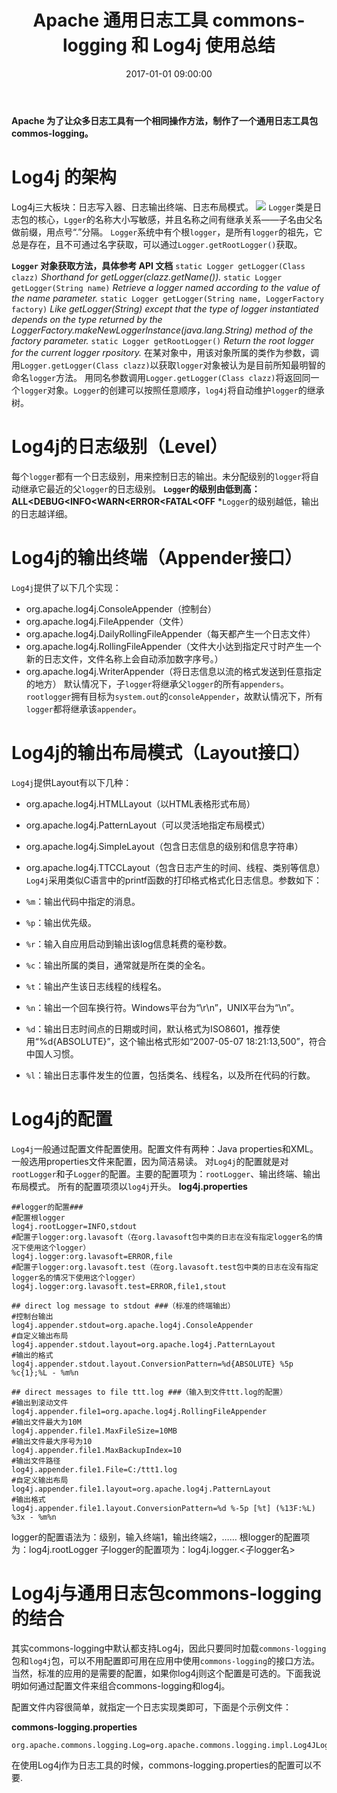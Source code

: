 ﻿---
title: Apache 通用日志工具 commons-logging 和 Log4j 使用总结
date: 2017-01-01 09:00:00
tags: [Java]
---

**Apache 为了让众多日志工具有一个相同操作方法，制作了一个通用日志工具包 commos-logging。**

# Log4j 的架构

Log4j三大板块：日志写入器、日志输出终端、日志布局模式。
![](http://img1.51cto.com/attachment/200705/200705091178696293444.png)
`Logger`类是日志包的核心，`Lgger`的名称大小写敏感，并且名称之间有继承关系——子名由父名做前缀，用点号“.”分隔。
`Logger`系统中有个根`logger`，是所有`logger`的祖先，它总是存在，且不可通过名字获取，可以通过`Logger.getRootLogger()`获取。

**`Logger` 对象获取方法，具体参考 API 文档**
`static Logger getLogger(Class clazz)`
*Shorthand for getLogger(clazz.getName()).*
`static Logger getLogger(String name)`
*Retrieve a logger named according to the value of the name parameter.*
`static Logger getLogger(String name, LoggerFactory factory)`
*Like getLogger(String) except that the type of logger instantiated depends on the type returned by the LoggerFactory.makeNewLoggerInstance(java.lang.String) method of the factory parameter.*
`static Logger getRootLogger()`
*Return the root logger for the current logger rpository.*
在某对象中，用该对象所属的类作为参数，调用`Logger.getLogger(Class clazz)`以获取`logger`对象被认为是目前所知最明智的命名`logger`方法。
用同名参数调用`Logger.getLogger(Class clazz)`将返回同一个`logger`对象。`Logger`的创建可以按照任意顺序，`log4j`将自动维护`logger`的继承树。

# Log4j的日志级别（Level）
每个`logger`都有一个日志级别，用来控制日志的输出。未分配级别的`logger`将自动继承它最近的父`logger`的日志级别。
**`Logger`的级别由低到高：**
**ALL<DEBUG<INFO<WARN<ERROR<FATAL<OFF**
*`Logger`的级别越低，输出的日志越详细。

# Log4j的输出终端（Appender接口）

`Log4j`提供了以下几个实现：

- org.apache.log4j.ConsoleAppender（控制台）
- org.apache.log4j.FileAppender（文件）
- org.apache.log4j.DailyRollingFileAppender（每天都产生一个日志文件）
- org.apache.log4j.RollingFileAppender（文件大小达到指定尺寸时产生一个新的日志文件，文件名称上会自动添加数字序号。）
- org.apache.log4j.WriterAppender（将日志信息以流的格式发送到任意指定的地方）
默认情况下，子`logger`将继承父`logger`的所有`appenders`。
`rootlogger`拥有目标为`system.out`的`consoleAppender`，故默认情况下，所有`logger`都将继承该`appender`。

# Log4j的输出布局模式（Layout接口）
`Log4j`提供Layout有以下几种：

- org.apache.log4j.HTMLLayout（以HTML表格形式布局）
- org.apache.log4j.PatternLayout（可以灵活地指定布局模式）
- org.apache.log4j.SimpleLayout（包含日志信息的级别和信息字符串）
- org.apache.log4j.TTCCLayout（包含日志产生的时间、线程、类别等信息）
`Log4j`采用类似C语言中的printf函数的打印格式格式化日志信息。参数如下：

- `%m`：输出代码中指定的消息。
- `%p`：输出优先级。
- `%r`：输入自应用启动到输出该log信息耗费的毫秒数。
- `%c`：输出所属的类目，通常就是所在类的全名。
- `%t`：输出产生该日志线程的线程名。
- `%n`：输出一个回车换行符。Windows平台为“\r\n”，UNIX平台为“\n”。
- `%d`：输出日志时间点的日期或时间，默认格式为ISO8601，推荐使用“%d{ABSOLUTE}”，这个输出格式形如“2007-05-07 18:21:13,500”，符合中国人习惯。
- `%l`：输出日志事件发生的位置，包括类名、线程名，以及所在代码的行数。

# Log4j的配置

`Log4j`一般通过配置文件配置使用。配置文件有两种：Java properties和XML。一般选用properties文件来配置，因为简洁易读。
对`Log4j`的配置就是对`rootLogger`和子`Logger`的配置。主要的配置项为：`rootLogger`、输出终端、输出布局模式。
所有的配置项须以`log4j`开头。
**log4j.properties**
```
##logger的配置###
#配置根logger
log4j.rootLogger=INFO,stdout
#配置子logger:org.lavasoft（在org.lavasoft包中类的日志在没有指定logger名的情况下使用这个logger）
log4j.logger:org.lavasoft=ERROR,file
#配置子logger:org.lavasoft.test（在org.lavasoft.test包中类的日志在没有指定logger名的情况下使用这个logger）
log4j.logger:org.lavasoft.test=ERROR,file1,stout

## direct log message to stdout ###（标准的终端输出）
#控制台输出
log4j.appender.stdout=org.apache.log4j.ConsoleAppender
#自定义输出布局
log4j.appender.stdout.layout=org.apache.log4j.PatternLayout
#输出的格式
log4j.appender.stdout.layout.ConversionPattern=%d{ABSOLUTE} %5p %c{1};%L - %m%n

## direct messages to file ttt.log ###（输入到文件ttt.log的配置）
#输出到滚动文件
log4j.appender.file1=org.apache.log4j.RollingFileAppender
#输出文件最大为10M
log4j.appender.file1.MaxFileSize=10MB
#输出文件最大序号为10
log4j.appender.file1.MaxBackupIndex=10
#输出文件路径
log4j.appender.file1.File=C:/ttt1.log
#自定义输出布局
log4j.appender.file1.layout=org.apache.log4j.PatternLayout
#输出格式
log4j.appender.file1.layout.ConversionPattern=%d %-5p [%t] (%13F:%L) %3x - %m%n
```
logger的配置语法为：级别，输入终端1，输出终端2，……
根logger的配置项为：log4j.rootLogger
子logger的配置项为：log4j.logger.<子logger名>

# Log4j与通用日志包commons-logging的结合

其实commons-logging中默认都支持Log4j，因此只要同时加载`commons-logging`包和`log4j`包，可以不用配置即可用在应用中使用`commons-logging`的接口方法。
当然，标准的应用的是需要的配置，如果你log4j则这个配置是可选的。下面我说明如何通过配置文件来组合commons-logging和log4j。
 
配置文件内容很简单，就指定一个日志实现类即可，下面是个示例文件：
 
**commons-logging.properties**
```
org.apache.commons.logging.Log=org.apache.commons.logging.impl.Log4JLogger
```
 
在使用Log4j作为日志工具的时候，commons-logging.properties的配置可以不要.
